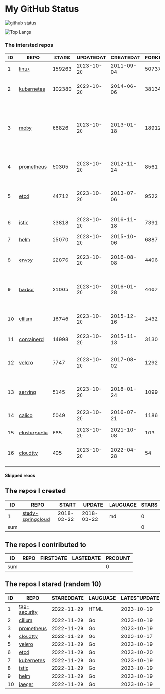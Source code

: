 # My GitHub Status

<img src="https://github-readme-stats-1.yihong0618.vercel.app/api?username=daoqingniu&show_icons=true&&&hide_title=true&count_private=true" alt="github status" />

![Top Langs](https://github-readme-stats-1.yihong0618.vercel.app/api/top-langs/?username=daoqingniu&layout=compact)

<!--START_SECTION:github_repos-->
### The intersted repos
| ID |                              REPO                               | STARS  | UPDATEDAT  | CREATEDAT  | FORKSCOUNT |                                                DESCRIPTIONS                                                |
|----|-----------------------------------------------------------------|--------|------------|------------|------------|------------------------------------------------------------------------------------------------------------|
|  1 | [linux](https://github.com/torvalds/linux)                      | 159263 | 2023-10-20 | 2011-09-04 |      50737 | Linux kernel source tree                                                                                   |
|  2 | [kubernetes](https://github.com/kubernetes/kubernetes)          | 102380 | 2023-10-20 | 2014-06-06 |      38134 | Production-Grade Container Scheduling and Management                                                       |
|  3 | [moby](https://github.com/moby/moby)                            |  66826 | 2023-10-20 | 2013-01-18 |      18912 | The Moby Project - a collaborative project for the container ecosystem to assemble container-based systems |
|  4 | [prometheus](https://github.com/prometheus/prometheus)          |  50305 | 2023-10-20 | 2012-11-24 |       8561 | The Prometheus monitoring system and time series database.                                                 |
|  5 | [etcd](https://github.com/etcd-io/etcd)                         |  44712 | 2023-10-20 | 2013-07-06 |       9522 | Distributed reliable key-value store for the most critical data of a distributed system                    |
|  6 | [istio](https://github.com/istio/istio)                         |  33818 | 2023-10-20 | 2016-11-18 |       7391 | Connect, secure, control, and observe services.                                                            |
|  7 | [helm](https://github.com/helm/helm)                            |  25070 | 2023-10-20 | 2015-10-06 |       6887 | The Kubernetes Package Manager                                                                             |
|  8 | [envoy](https://github.com/envoyproxy/envoy)                    |  22876 | 2023-10-20 | 2016-08-08 |       4496 | Cloud-native high-performance edge/middle/service proxy                                                    |
|  9 | [harbor](https://github.com/goharbor/harbor)                    |  21065 | 2023-10-20 | 2016-01-28 |       4467 | An open source trusted cloud native registry project that stores, signs, and scans content.                |
| 10 | [cilium](https://github.com/cilium/cilium)                      |  16746 | 2023-10-20 | 2015-12-16 |       2432 | eBPF-based Networking, Security, and Observability                                                         |
| 11 | [containerd](https://github.com/containerd/containerd)          |  14998 | 2023-10-20 | 2015-11-13 |       3130 | An open and reliable container runtime                                                                     |
| 12 | [velero](https://github.com/vmware-tanzu/velero)                |   7747 | 2023-10-20 | 2017-08-02 |       1292 | Backup and migrate Kubernetes applications and their persistent volumes                                    |
| 13 | [serving](https://github.com/knative/serving)                   |   5145 | 2023-10-20 | 2018-01-24 |       1099 | Kubernetes-based, scale-to-zero, request-driven compute                                                    |
| 14 | [calico](https://github.com/projectcalico/calico)               |   5049 | 2023-10-20 | 2016-07-21 |       1186 | Cloud native networking and network security                                                               |
| 15 | [clusterpedia](https://github.com/clusterpedia-io/clusterpedia) |    665 | 2023-10-20 | 2021-10-08 |        103 | The Encyclopedia of Kubernetes clusters                                                                    |
| 16 | [cloudtty](https://github.com/cloudtty/cloudtty)                |    405 | 2023-10-20 | 2022-04-28 |         54 | A Friendly Kubernetes CloudShell (Web Terminal) !                                                          |



#### Skipped repos
<!--END_SECTION:github_repos-->

<!--START_SECTION:my_github-->
## The repos I created
| ID  |                                 REPO                                 |   START    |   UPDATE   | LAUGUAGE | STARS |
|-----|----------------------------------------------------------------------|------------|------------|----------|-------|
|   1 | [study-springcloud](https://github.com/daoqingniu/study-springcloud) | 2018-02-22 | 2018-02-22 | md       |     0 |
| sum |                                                                      |            |            |          |     0 |

## The repos I contributed to
| ID  | REPO | FIRSTDATE | LASTEDATE | PRCOUNT |
|-----|------|-----------|-----------|---------|
| sum |      |           |           |       0 |

## The repos I stared (random 10)
| ID |                          REPO                          | STAREDDATE | LAUGUAGE | LATESTUPDATE |
|----|--------------------------------------------------------|------------|----------|--------------|
|  1 | [tag-security](https://github.com/cncf/tag-security)   | 2022-11-29 | HTML     | 2023-10-19   |
|  2 | [cilium](https://github.com/cilium/cilium)             | 2022-11-29 | Go       | 2023-10-19   |
|  3 | [prometheus](https://github.com/prometheus/prometheus) | 2022-11-29 | Go       | 2023-10-19   |
|  4 | [cloudtty](https://github.com/cloudtty/cloudtty)       | 2022-11-29 | Go       | 2023-10-17   |
|  5 | [velero](https://github.com/vmware-tanzu/velero)       | 2022-11-29 | Go       | 2023-10-19   |
|  6 | [etcd](https://github.com/etcd-io/etcd)                | 2022-11-29 | Go       | 2023-10-20   |
|  7 | [kubernetes](https://github.com/kubernetes/kubernetes) | 2022-11-29 | Go       | 2023-10-19   |
|  8 | [istio](https://github.com/istio/istio)                | 2022-11-29 | Go       | 2023-10-19   |
|  9 | [helm](https://github.com/helm/helm)                   | 2022-11-29 | Go       | 2023-10-19   |
| 10 | [jaeger](https://github.com/jaegertracing/jaeger)      | 2022-11-29 | Go       | 2023-10-19   |

<!--END_SECTION:my_github-->

